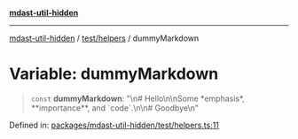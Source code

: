 [**mdast-util-hidden**](../../../README.md)

***

[mdast-util-hidden](../../../README.md) / [test/helpers](../README.md) / dummyMarkdown

# Variable: dummyMarkdown

> `const` **dummyMarkdown**: "\n# Hello\n\nSome \*emphasis\*, \*\*importance\*\*, and \`code\`.\n\n# Goodbye\n"

Defined in: [packages/mdast-util-hidden/test/helpers.ts:11](https://github.com/Xunnamius/unified-utils/blob/b979bc562d770870f7c8f51adc8f05db68d19c73/packages/mdast-util-hidden/test/helpers.ts#L11)
